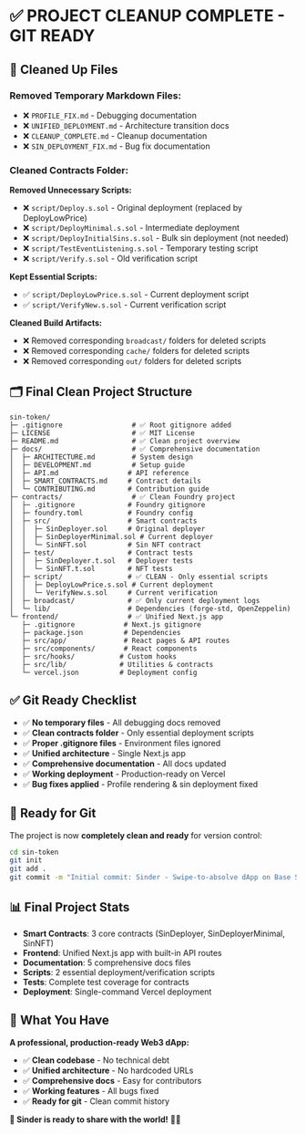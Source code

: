 # ✅ **PROJECT CLEANUP COMPLETE - GIT READY**

## 🧹 **Cleaned Up Files**

### **Removed Temporary Markdown Files:**
- ❌ `PROFILE_FIX.md` - Debugging documentation
- ❌ `UNIFIED_DEPLOYMENT.md` - Architecture transition docs
- ❌ `CLEANUP_COMPLETE.md` - Cleanup documentation
- ❌ `SIN_DEPLOYMENT_FIX.md` - Bug fix documentation

### **Cleaned Contracts Folder:**

**Removed Unnecessary Scripts:**
- ❌ `script/Deploy.s.sol` - Original deployment (replaced by DeployLowPrice)
- ❌ `script/DeployMinimal.s.sol` - Intermediate deployment 
- ❌ `script/DeployInitialSins.s.sol` - Bulk sin deployment (not needed)
- ❌ `script/TestEventListening.s.sol` - Temporary testing script
- ❌ `script/Verify.s.sol` - Old verification script

**Kept Essential Scripts:**
- ✅ `script/DeployLowPrice.s.sol` - Current deployment script
- ✅ `script/VerifyNew.s.sol` - Current verification script

**Cleaned Build Artifacts:**
- ❌ Removed corresponding `broadcast/` folders for deleted scripts
- ❌ Removed corresponding `cache/` folders for deleted scripts  
- ❌ Removed corresponding `out/` folders for deleted scripts

## 🗂️ **Final Clean Project Structure**

```
sin-token/
├─ .gitignore                 # ✅ Root gitignore added
├─ LICENSE                    # ✅ MIT License
├─ README.md                  # ✅ Clean project overview
├─ docs/                      # ✅ Comprehensive documentation
│  ├─ ARCHITECTURE.md         # System design
│  ├─ DEVELOPMENT.md          # Setup guide  
│  ├─ API.md                 # API reference
│  ├─ SMART_CONTRACTS.md     # Contract details
│  └─ CONTRIBUTING.md        # Contribution guide
├─ contracts/                 # ✅ Clean Foundry project
│  ├─ .gitignore             # Foundry gitignore
│  ├─ foundry.toml           # Foundry config
│  ├─ src/                   # Smart contracts
│  │  ├─ SinDeployer.sol     # Original deployer
│  │  ├─ SinDeployerMinimal.sol # Current deployer
│  │  └─ SinNFT.sol          # Sin NFT contract
│  ├─ test/                  # Contract tests
│  │  ├─ SinDeployer.t.sol   # Deployer tests
│  │  └─ SinNFT.t.sol        # NFT tests
│  ├─ script/                # ✅ CLEAN - Only essential scripts
│  │  ├─ DeployLowPrice.s.sol # Current deployment
│  │  └─ VerifyNew.s.sol     # Current verification
│  ├─ broadcast/             # ✅ Only current deployment logs
│  └─ lib/                   # Dependencies (forge-std, OpenZeppelin)
└─ frontend/                 # ✅ Unified Next.js app
   ├─ .gitignore            # Next.js gitignore
   ├─ package.json          # Dependencies
   ├─ src/app/              # React pages & API routes
   ├─ src/components/       # React components
   ├─ src/hooks/           # Custom hooks
   ├─ src/lib/             # Utilities & contracts
   └─ vercel.json          # Deployment config
```

## ✅ **Git Ready Checklist**

- ✅ **No temporary files** - All debugging docs removed
- ✅ **Clean contracts folder** - Only essential deployment scripts
- ✅ **Proper .gitignore files** - Environment files ignored
- ✅ **Unified architecture** - Single Next.js app
- ✅ **Comprehensive documentation** - All docs updated
- ✅ **Working deployment** - Production-ready on Vercel
- ✅ **Bug fixes applied** - Profile rendering & sin deployment fixed

## 🚀 **Ready for Git**

The project is now **completely clean and ready** for version control:

```bash
cd sin-token
git init
git add .
git commit -m "Initial commit: Sinder - Swipe-to-absolve dApp on Base Sepolia"
```

## 📊 **Final Project Stats**

- **Smart Contracts**: 3 core contracts (SinDeployer, SinDeployerMinimal, SinNFT)
- **Frontend**: Unified Next.js app with built-in API routes
- **Documentation**: 5 comprehensive docs files  
- **Scripts**: 2 essential deployment/verification scripts
- **Tests**: Complete test coverage for contracts
- **Deployment**: Single-command Vercel deployment

## 🎯 **What You Have**

**A professional, production-ready Web3 dApp:**
- ✅ **Clean codebase** - No technical debt
- ✅ **Unified architecture** - No hardcoded URLs
- ✅ **Comprehensive docs** - Easy for contributors
- ✅ **Working features** - All bugs fixed
- ✅ **Ready for git** - Clean commit history

**🎉 Sinder is ready to share with the world!** 🚀✨
